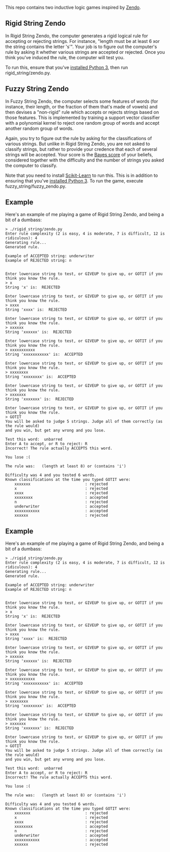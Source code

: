 This repo contains two inductive logic games inspired by [Zendo](https://en.wikipedia.org/wiki/Zendo_%28game%29).

Rigid String Zendo
------------------

In Rigid String Zendo, the computer generates a rigid logical rule for accepting or rejecting strings. For instance, "length must be at least 6 xor the string contains the letter 's'". Your job is to figure out the computer's rule by asking it whether various strings are accepted or rejected. Once you think you've induced the rule, the computer will test you.

To run this, ensure that you've [installed Python 3](https://www.python.org/downloads/), then run rigid_string/zendo.py.

Fuzzy String Zendo
------------------

In Fuzzy String Zendo, the computer selects some features of words (for instance, their length, or the fraction of them that's made of vowels) and then devises a "non-rigid" rule which accepts or rejects strings based on those features. This is implemented by training a support vector classifier with a polynomial kernel to reject one random group of words and accept another random group of words.

Again, you try to figure out the rule by asking for the classifications of various strings. But unlike in Rigid String Zendo, you are not asked to classify strings, but rather to provide your credence that each of several strings will be accepted. Your score is the [Bayes score](https://en.wikipedia.org/wiki/Scoring_rule#Logarithmic_scoring_rule) of your beliefs, considered together with the difficulty and the number of strings you asked the computer to classify.

Note that you need to install [Scikit-Learn](http://scikit-learn.org/stable/install.html) to run this. This is in addition to ensuring that you've [installed Python 3](https://www.python.org/downloads/). To run the game, execute fuzzy_string/fuzzy_zendo.py.

Example
-------

Here's an example of me playing a game of Rigid String Zendo, and being a bit of a dumbass:

	> ./rigid_string/zendo.py
	Enter rule complexity (2 is easy, 4 is moderate, 7 is difficult, 12 is ridiculous): 4
	Generating rule...
	Generated rule.

	Example of ACCEPTED string: underwriter
	Example of REJECTED string: n


	Enter lowercase string to test, or GIVEUP to give up, or GOTIT if you think you know the rule.
	> x
	String 'x' is:  REJECTED

	Enter lowercase string to test, or GIVEUP to give up, or GOTIT if you think you know the rule.
	> xxxx
	String 'xxxx' is:  REJECTED

	Enter lowercase string to test, or GIVEUP to give up, or GOTIT if you think you know the rule.
	> xxxxxx
	String 'xxxxxx' is:  REJECTED

	Enter lowercase string to test, or GIVEUP to give up, or GOTIT if you think you know the rule.
	> xxxxxxxxxxx
	String 'xxxxxxxxxxx' is:  ACCEPTED

	Enter lowercase string to test, or GIVEUP to give up, or GOTIT if you think you know the rule.
	> xxxxxxxx
	String 'xxxxxxxx' is:  ACCEPTED

	Enter lowercase string to test, or GIVEUP to give up, or GOTIT if you think you know the rule.
	> xxxxxxx
	String 'xxxxxxx' is:  REJECTED

	Enter lowercase string to test, or GIVEUP to give up, or GOTIT if you think you know the rule.
	> GOTIT
	You will be asked to judge 5 strings. Judge all of them correctly (as the rule would)
	and you win, but get any wrong and you lose.

	Test this word:  unbarred
	Enter A to accept, or R to reject: R
	Incorrect! The rule actually ACCEPTS this word.

	You lose :(

	The rule was:   (length at least 8) or (contains 'i')

	Difficulty was 4 and you tested 6 words.
	Known classifications at the time you typed GOTIT were:
		xxxxxxx                        : rejected
		x                              : rejected
		xxxx                           : rejected
		xxxxxxxx                       : accepted
		n                              : rejected
		underwriter                    : accepted
		xxxxxxxxxxx                    : accepted
		xxxxxx                         : rejected

Example
-------

Here's an example of me playing a game of Rigid String Zendo, and being a bit of a dumbass:

	> ./rigid_string/zendo.py
	Enter rule complexity (2 is easy, 4 is moderate, 7 is difficult, 12 is ridiculous): 4
	Generating rule...
	Generated rule.

	Example of ACCEPTED string: underwriter
	Example of REJECTED string: n


	Enter lowercase string to test, or GIVEUP to give up, or GOTIT if you think you know the rule.
	> x
	String 'x' is:  REJECTED

	Enter lowercase string to test, or GIVEUP to give up, or GOTIT if you think you know the rule.
	> xxxx
	String 'xxxx' is:  REJECTED

	Enter lowercase string to test, or GIVEUP to give up, or GOTIT if you think you know the rule.
	> xxxxxx
	String 'xxxxxx' is:  REJECTED

	Enter lowercase string to test, or GIVEUP to give up, or GOTIT if you think you know the rule.
	> xxxxxxxxxxx
	String 'xxxxxxxxxxx' is:  ACCEPTED

	Enter lowercase string to test, or GIVEUP to give up, or GOTIT if you think you know the rule.
	> xxxxxxxx
	String 'xxxxxxxx' is:  ACCEPTED

	Enter lowercase string to test, or GIVEUP to give up, or GOTIT if you think you know the rule.
	> xxxxxxx
	String 'xxxxxxx' is:  REJECTED

	Enter lowercase string to test, or GIVEUP to give up, or GOTIT if you think you know the rule.
	> GOTIT
	You will be asked to judge 5 strings. Judge all of them correctly (as the rule would)
	and you win, but get any wrong and you lose.

	Test this word:  unbarred
	Enter A to accept, or R to reject: R
	Incorrect! The rule actually ACCEPTS this word.

	You lose :(

	The rule was:   (length at least 8) or (contains 'i')

	Difficulty was 4 and you tested 6 words.
	Known classifications at the time you typed GOTIT were:
		xxxxxxx                        : rejected
		x                              : rejected
		xxxx                           : rejected
		xxxxxxxx                       : accepted
		n                              : rejected
		underwriter                    : accepted
		xxxxxxxxxxx                    : accepted
		xxxxxx                         : rejected

